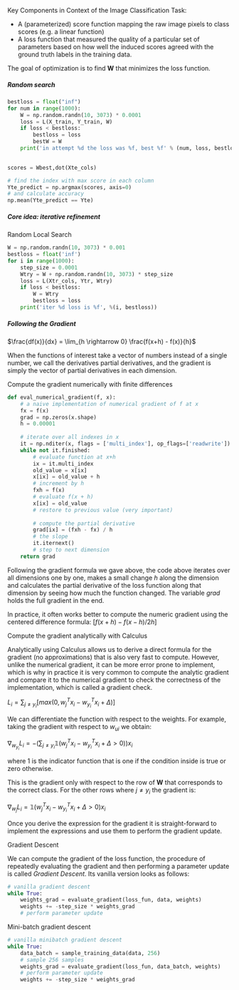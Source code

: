 Key Components in Context of the Image Classification Task:

- A (parameterized) score function mapping the raw image pixels to class scores (e.g. a linear function)
- A loss function that measured the quality of a particular set of parameters based on how well the induced scores agreed with the ground truth labels in the training data.

The goal of optimization is to find **W** that minimizes the loss function.

##### Random search

```python
bestloss = float("inf")
for num in range(1000):
    W = np.random.randn(10, 3073) * 0.0001
    loss = L(X_train, Y_train, W)
    if loss < bestloss:
        bestloss = loss
        bestW = W
    print('in attempt %d the loss was %f, best %f' % (num, loss, bestloss))
    

scores = Wbest,dot(Xte_cols)

# find the index with max score in each column
Yte_predict = np.argmax(scores, axis=0)
# and calculate accuracy
np.mean(Yte_predict == Yte)
```

##### Core idea: iterative refinement

Random Local Search

```python
W = np.random.randn(10, 3073) * 0.001
bestloss = float('inf')
for i in range(1000):
    step_size = 0.0001
    Wtry = W + np.random.randn(10, 3073) * step_size
    loss = L(Xtr_cols, Ytr, Wtry)
    if loss < bestloss:
        W = Wtry
        bestloss = loss
    print('iter %d loss is %f', %(i, bestloss))

```

##### Following the Gradient

$\frac{df(x)}{dx} = \lim_{h \rightarrow 0} \frac{f(x+h) - f(x)}{h}$ 

When the functions of interest take a vector of numbers instead of a single number, we call the derivatives partial derivatives, and the gradient is simply the vector of partial derivatives in each dimension.

Compute the gradient numerically with finite differences

```python
def eval_numerical_gradient(f, x):
    # a naive implementation of numerical gradient of f at x
    fx = f(x)
    grad = np.zeros(x.shape)
    h = 0.00001
    
    # iterate over all indexes in x
    it = np.nditer(x, flags = ['multi_index'], op_flags=['readwrite'])
    while not it.finished:
        # evaluate function at x+h
        ix = it.multi_index
        old_value = x[ix]
        x[ix] = old_value + h
        # increment by h
        fxh = f(x)
        # evaluate f(x + h)
        x[ix] = old_value
        # restore to previous value (very important)
        
        # compute the partial derivative
        grad[ix] = (fxh - fx) / h
        # the slope
        it.iternext()
        # step to next dimension
    return grad
```

Following the gradient formula we gave above, the code above iterates over all dimensions one by one, makes a small change *h* along the dimension and calculates the partial derivative of the loss function along that dimension by seeing how much the function changed. The variable *grad* holds the full gradient in the end.

In practice, it often works better to compute the numeric gradient using the centered difference formula: $[f(x+h) - f(x-h)/2h]$

Compute the gradient analytically with Calculus

Analytically using Calculus allows us to derive a direct formula for the gradient (no approximations) that is also very fast to compute. However, unlike the numerical gradient, it can be more error prone to implement, which is why in practice it is very common to compute the analytic gradient and compare it to the numerical gradient to check the correctness of the implementation, which is called a gradient check.

$L_i = \sum_{j \neq y_i} [max (0, w_j^T x_i - w_{y_i}^T x_i + \Delta)]$

We can differentiate the function with respect to the weights. For example, taking the gradient with respect to $w_{ui}$ we obtain:

$\nabla_{w_{y_i}} L_i = - \left( \sum_{j\neq y_i} \mathbb{1}(w_j^Tx_i - w_{y_i}^Tx_i + \Delta > 0) \right) x_i$

where 1 is the indicator function that is one if the condition inside is true or zero otherwise. 

This is the gradient only with respect to the row of **W** that corresponds to the correct class. For the other rows where $j \neq y_i$ the gradient is:

$\nabla_{w_j} L_i = \mathbb{1}(w_j^Tx_i - w_{y_i}^Tx_i + \Delta > 0) x_i​$

Once you derive the expression for the gradient it is straight-forward to implement the expressions and use them to perform the gradient update.

Gradient Descent

We can compute the gradient of the loss function, the procedure of repeatedly evaluating the gradient and then performing a parameter update is called *Gradient Descent*. Its vanilla version looks as follows:

```python
# vanilla gradient descent
while True:
    weights_grad = evaluate_gradient(loss_fun, data, weights)
    weights += -step_size * weights_grad
    # perform parameter update
```

Mini-batch gradient descent

```python
# vanilla minibatch gradient descent
while True:
    data_batch = sample_training_data(data, 256)
    # sample 256 samples
    weights_grad = evaluate_gradient(loss_fun, data_batch, weights)
    # perform parameter update
    weights += -step_size * weights_grad
```

